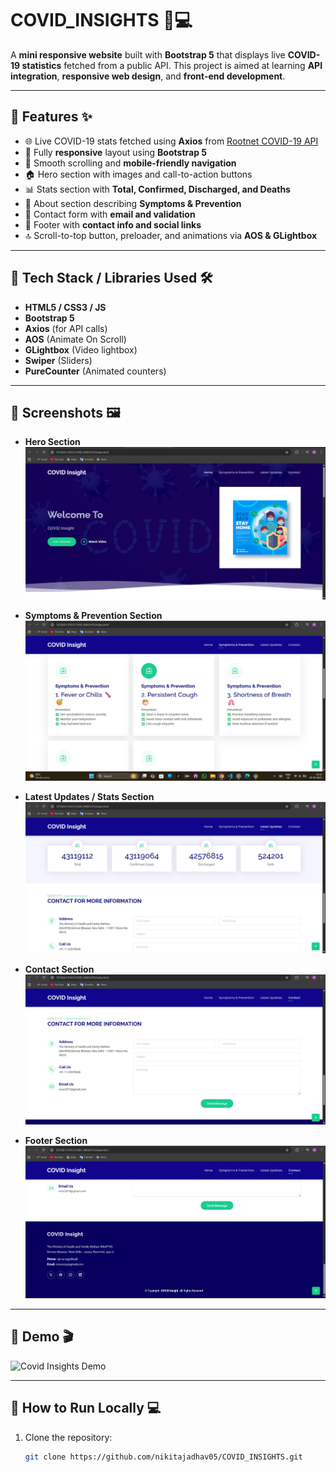 # COVID_INSIGHTS 🦠💻

A **mini responsive website** built with **Bootstrap 5** that displays live **COVID-19 statistics** fetched from a public API. This project is aimed at learning **API integration**, **responsive web design**, and **front-end development**.

---

## 🔹 Features ✨

- 🌐 Live COVID-19 stats fetched using **Axios** from [Rootnet COVID-19 API](https://api.rootnet.in/covid19-in/stats/latest)
- 📱 Fully **responsive** layout using **Bootstrap 5**
- 🧭 Smooth scrolling and **mobile-friendly navigation**
- 🏠 Hero section with images and call-to-action buttons
- 📊 Stats section with **Total, Confirmed, Discharged, and Deaths**
- 💉 About section describing **Symptoms & Prevention**
- 📧 Contact form with **email and validation**
- 🦶 Footer with **contact info and social links**
- 🔝 Scroll-to-top button, preloader, and animations via **AOS & GLightbox**

---

## 🔹 Tech Stack / Libraries Used 🛠️

- **HTML5 / CSS3 / JS**
- **Bootstrap 5**
- **Axios** (for API calls)
- **AOS** (Animate On Scroll)
- **GLightbox** (Video lightbox)
- **Swiper** (Sliders)
- **PureCounter** (Animated counters)

---

## 🔹 Screenshots 🖼️
- **Hero Section**  
  ![Hero Section](Assets/img/HeroSection_screenshot.png)

- **Symptoms & Prevention Section**  
  ![Symptoms & Prevention](Assets/img/SymtomsandPrevention_screenshot.png)

- **Latest Updates / Stats Section**  
  ![Latest Updates](Assets/img/LatestUpdates_screenshot.png)

- **Contact Section**  
  ![Contact Section](Assets/img/ContactSection_screenshot.png)

- **Footer Section**  
  ![Footer Section](Assets/img/FooterSection_screenshot.png)

---



## 🔹 Demo 🎬

![Covid Insights Demo](Assets/gif/Covid_Insights.gif)


---

## 🔹 How to Run Locally 💻

1. Clone the repository:
   ```bash
   git clone https://github.com/nikitajadhav05/COVID_INSIGHTS.git

